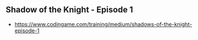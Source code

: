 ## Shadow of the Knight - Episode 1

* https://www.codingame.com/training/medium/shadows-of-the-knight-episode-1